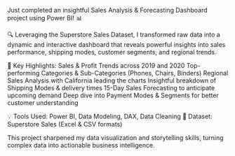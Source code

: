 Just completed an insightful Sales Analysis & Forecasting Dashboard project using Power BI! 📊

🔍 Leveraging the Superstore Sales Dataset, I transformed raw data into a dynamic and interactive dashboard that reveals powerful insights into sales performance, shipping modes, customer segments, and regional trends.

📌 Key Highlights:
Sales & Profit Trends across 2019 and 2020
Top-performing Categories & Sub-Categories (Phones, Chairs, Binders)
Regional Sales Analysis with California leading the charts
Insightful breakdown of Shipping Modes & delivery times
15-Day Sales Forecasting to anticipate upcoming demand
Deep dive into Payment Modes & Segments for better customer understanding

💡 Tools Used: Power BI, Data Modeling, DAX, Data Cleaning
📁 Dataset: Superstore Sales (Excel & CSV formats)

This project sharpened my data visualization and storytelling skills, turning complex data into actionable business intelligence.
